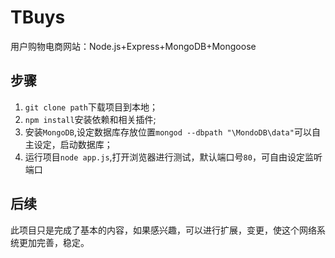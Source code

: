 ﻿# TBuys #

用户购物电商网站：Node.js+Express+MongoDB+Mongoose

## 步骤 ##


> 
1. `git clone path`下载项目到本地；
2. `npm install`安装依赖和相关插件;
3. 安装`MongoDB`,设定数据库存放位置`mongod --dbpath "\MondoDB\data"`可以自主设定，启动数据库；
4. 运行项目`node app.js`,打开浏览器进行测试，默认端口号`80`，可自由设定监听端口

## 后续 ##

此项目只是完成了基本的内容，如果感兴趣，可以进行扩展，变更，使这个网络系统更加完善，稳定。